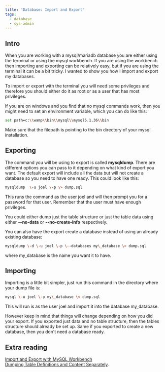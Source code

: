 ```yaml
---
title: 'Database: Import and Export'
tags: 
  - database
  - sys-admin
---
```

## Intro

When you are working with a mysql/mariadb database you are either using the terminal or using the mysql workbench. If you are using the workbench then importing and exporting can be relatively easy, but if you are using the terminal it can be a bit tricky. I wanted to show you how I import and export my databases.

To import or export with the terminal you will need some privileges and therefore you should either do it as root or as a user that has most privileges. 

If you are on windows and you find that no mysql commands work, then you might need to set an environment variable, which you can do like this:  
```bash
set path=c:\\wamp\\bin\\mysql\\mysql5.1.36\\bin
``` 
Make sure that the filepath is pointing to the bin directory of your mysql installation.

## Exporting

The command you will be using to export is called **mysqldump**. There are different options you can pass to it depending on what kind of export you want. The default export will include all the data but will not create a database so you need to have one ready. This could look like this:  
```bash
mysqldump  \-u joel \-p \> dump.sql
``` 
This runs the command as the user joel and will then prompt you for a password for that user. Remember that the user must have enough privileges. 

You could either dump just the table structure or just the table data using either **\--no-data** or **\--no-create-info** respectively. 

You can also have the export create a database instead of using an already existing database:  
```bash
mysqldump \-d \-u joel \-p \--databases my\_database \> dump.sql
``` 
where my\_database is the name you want it to have.

## Importing

Importing is a little bit simpler, just run this command in the directory where your dump file is:  
```bash
mysql \-u joel \-p my\_database \< dump.sql
``` 
This will run is as the user joel and import it into the database my\_database. 

However keep in mind that things will change depending on how you did your export. If you exported just data and no table structure, then the tables structure should already be set up. Same if you exported to create a new database, then you don't need a database ready.

## Extra reading

[Import and Export with MySQL Workbench](https://dev.mysql.com/doc/workbench/en/wb-admin-export-import-management.html)  
[Dumping Table Definitions and Content Separately](https://dev.mysql.com/doc/refman/8.4/en/mysqldump-definition-data-dumps.html#:~:text=The%20%2D%2Dno%2Ddata%20option,file%20contains%20only%20table%20data).